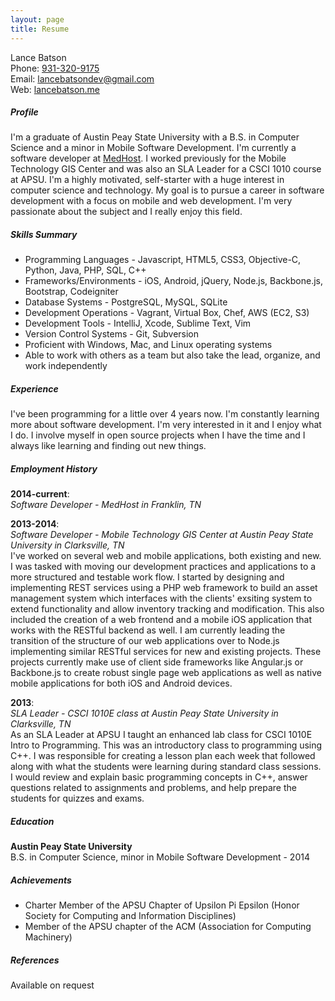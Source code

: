 ```yaml
---
layout: page
title: Resume
---
```

Lance Batson  
Phone: [931-320-9175](tel:+19313209175)  
Email: [lancebatsondev@gmail.com](mailto:lancebatsondev@gmail.com)  
Web: [lancebatson.me](http://lancebatson.me)
<br>
##### Profile
I'm a graduate of Austin Peay State University with a B.S. in Computer Science and a minor in Mobile Software Development. I'm currently a software developer at [MedHost](http://www.medhost.com/). I worked previously for the Mobile Technology GIS Center and was also an SLA Leader for a CSCI 1010 course at APSU. I'm a highly motivated, self-starter with a huge interest in computer science and technology. My goal is to pursue a career in software development with a focus on mobile and web development. I'm very passionate about the subject and I really enjoy this field.

##### Skills Summary
- Programming Languages - Javascript, HTML5, CSS3, Objective-C, Python, Java, PHP, SQL, C++
- Frameworks/Environments -  iOS, Android, jQuery, Node.js, Backbone.js, Bootstrap, Codeigniter
- Database Systems - PostgreSQL, MySQL, SQLite
- Development Operations - Vagrant, Virtual Box, Chef, AWS (EC2, S3)
- Development Tools - IntelliJ, Xcode, Sublime Text, Vim
- Version Control Systems - Git, Subversion
- Proficient with Windows, Mac, and Linux operating systems
- Able to work with others as a team but also take the lead, organize, and work independently

##### Experience
I've been programming for a little over 4 years now. I'm constantly learning more about software development. I'm very interested in it and I enjoy what I do. I involve myself in open source projects when I have the time and I always like learning and finding out new things.

##### Employment History
**2014-current**:<br>
*Software Developer - MedHost in Franklin, TN*<br>

**2013-2014**:<br>
*Software Developer - Mobile Technology GIS Center at Austin Peay State University in Clarksville, TN*<br>
I've worked on several web and mobile applications, both existing and new. I was tasked with moving our development practices and applications to a more structured and testable work flow. I started by designing and implementing REST services using a PHP web framework to build an asset management system which interfaces with the clients' exsiting system to extend functionality and allow inventory tracking and modification. This also included the creation of a web frontend and a mobile iOS application that works with the RESTful backend as well. I am currently leading the transition of the structure of our web applications over to Node.js implementing similar RESTful services for new and existing projects. These projects currently make use of client side frameworks like Angular.js or Backbone.js to create robust single page web applications as well as native mobile applications for both iOS and Android devices.

**2013**:<br>
*SLA Leader - CSCI 1010E class at Austin Peay State University in Clarksville, TN*<br>
As an SLA Leader at APSU I taught an enhanced lab class for CSCI 1010E Intro to Programming. This was an introductory class to programming using C++. I was responsible for creating a lesson plan each week that followed along with what the students were learning during standard class sessions. I would review and explain basic programming concepts in C++, answer questions related to assignments and problems, and help prepare the students for quizzes and exams.

##### Education
**Austin Peay State University**<br>
B.S. in Computer Science, minor in Mobile Software Development - 2014

##### Achievements
- Charter Member of the APSU Chapter of Upsilon Pi Epsilon (Honor Society for Computing and Information Disciplines)
- Member of the APSU chapter of the ACM (Association for Computing Machinery)

##### References
Available on request
